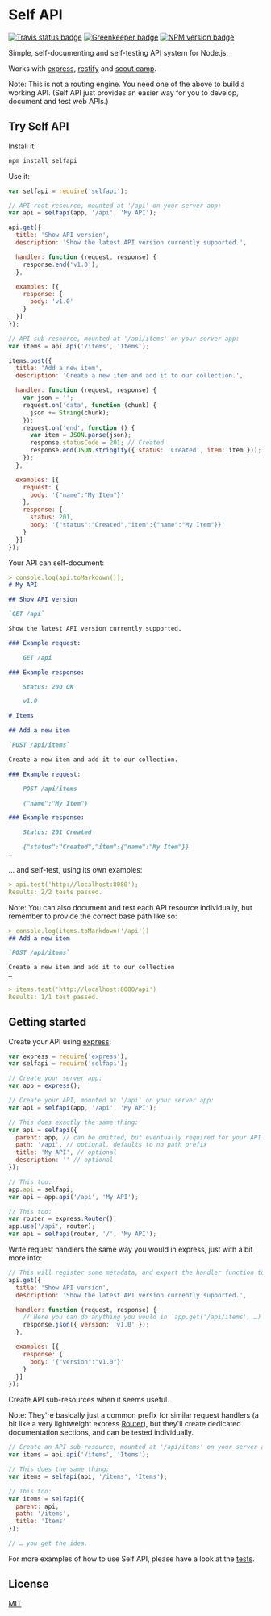 # Self API

[![Travis status badge](https://img.shields.io/travis/JanitorTechnology/selfapi.svg)](https://travis-ci.org/JanitorTechnology/selfapi)
[![Greenkeeper badge](https://img.shields.io/badge/greenkeeper-enabled-brightgreen.svg)](https://greenkeeper.io/)
[![NPM version badge](https://img.shields.io/npm/v/selfapi.svg)](https://www.npmjs.com/package/selfapi)

Simple, self-documenting and self-testing API system for Node.js.

Works with [express](http://expressjs.com/), [restify](http://restify.com/) and
[scout camp](https://github.com/espadrine/sc).

Note: This is not a routing engine. You need one of the above to build a working
API. (Self API just provides an easier way for you to develop, document and test
web APIs.)


## Try Self API

Install it:

```bash
npm install selfapi
```

Use it:

```js
var selfapi = require('selfapi');

// API root resource, mounted at '/api' on your server app:
var api = selfapi(app, '/api', 'My API');

api.get({
  title: 'Show API version',
  description: 'Show the latest API version currently supported.',

  handler: function (request, response) {
    response.end('v1.0');
  },

  examples: [{
    response: {
      body: 'v1.0'
    }
  }]
});

// API sub-resource, mounted at '/api/items' on your server app:
var items = api.api('/items', 'Items');

items.post({
  title: 'Add a new item',
  description: 'Create a new item and add it to our collection.',

  handler: function (request, response) {
    var json = '';
    request.on('data', function (chunk) {
      json += String(chunk);
    });
    request.on('end', function () {
      var item = JSON.parse(json);
      response.statusCode = 201; // Created
      response.end(JSON.stringify({ status: 'Created', item: item }));
    });
  },

  examples: [{
    request: {
      body: '{"name":"My Item"}'
    },
    response: {
      status: 201,
      body: '{"status":"Created","item":{"name":"My Item"}}'
    }
  }]
});
```

Your API can self-document:

```markdown
> console.log(api.toMarkdown());
# My API

## Show API version

`GET /api`

Show the latest API version currently supported.

### Example request:

    GET /api

### Example response:

    Status: 200 OK

    v1.0

# Items

## Add a new item

`POST /api/items`

Create a new item and add it to our collection.

### Example request:

    POST /api/items

    {"name":"My Item"}

### Example response:

    Status: 201 Created

    {"status":"Created","item":{"name":"My Item"}}
…
```

… and self-test, using its own examples:

```markdown
> api.test('http://localhost:8080');
Results: 2/2 tests passed.
```

Note: You can also document and test each API resource individually, but remember to provide the correct base path like so:

```markdown
> console.log(items.toMarkdown('/api'))
## Add a new item

`POST /api/items`

Create a new item and add it to our collection
…

> items.test('http://localhost:8080/api')
Results: 1/1 test passed.
```

## Getting started

Create your API using [express](http://expressjs.com/):

```js
var express = require('express');
var selfapi = require('selfapi');

// Create your server app:
var app = express();

// Create your API, mounted at '/api' on your server app:
var api = selfapi(app, '/api', 'My API');

// This does exactly the same thing:
var api = selfapi({
  parent: app, // can be omitted, but eventually required for your API to work
  path: '/api', // optional, defaults to no path prefix
  title: 'My API', // optional
  description: '' // optional
});

// This too:
app.api = selfapi;
var api = app.api('/api', 'My API');

// This too:
var router = express.Router();
app.use('/api', router);
var api = selfapi(router, '/', 'My API');
```

Write request handlers the same way you would in express, just with a bit more
info:

```js
// This will register some metadata, and export the handler function to express.
api.get({
  title: 'Show API version',
  description: 'Show the latest API version currently supported.',

  handler: function (request, response) {
    // Here you can do anything you would in `app.get('/api/items', …)`, e.g.
    response.json({ version: 'v1.0' });
  },

  examples: [{
    response: {
      body: '{"version":"v1.0"}'
    }
  }]
});
```

Create API sub-resources when it seems useful.

Note: They're basically just a common prefix for similar request handlers
(a bit like a very lightweight express
[Router](http://expressjs.com/en/4x/api.html#router)), but they'll create
dedicated documentation sections, and can be tested individually.

```js
// Create an API sub-resource, mounted at '/api/items' on your server app:
var items = api.api('/items', 'Items');

// This does the same thing:
var items = selfapi(api, '/items', 'Items');

// This too:
var items = selfapi({
  parent: api,
  path: '/items',
  title: 'Items'
});

// … you get the idea.
```

For more examples of how to use Self API, please have a look at the
[tests](https://github.com/janitortechnology/selfapi/blob/master/tests.js).

## License

[MIT](https://github.com/janitortechnology/selfapi/blob/master/LICENSE)
